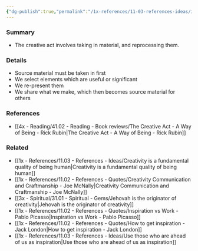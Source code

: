 ```yaml
---
{"dg-publish":true,"permalink":"/1x-references/11-03-references-ideas/inspiration-and-creativity/","title":"Inspiration and creativity","dgShowBacklinks":false}
---
```



### Summary
- The creative act involves taking in material, and reprocessing them.

### Details
- Source material must be taken in first
- We select elements which are useful or significant
- We re-present them
- We share what we make, which then becomes source material for others

### References
- [[4x - Reading/41.02 - Reading - Book reviews/The Creative Act - A Way of Being - Rick Rubin\|The Creative Act - A Way of Being - Rick Rubin]]

### Related
- [[1x - References/11.03 - References - Ideas/Creativity is a fundamental quality of being human\|Creativity is a fundamental quality of being human]]
- [[1x - References/11.02 - References - Quotes/Creativity Communication and Craftmanship - Joe McNally\|Creativity Communication and Craftmanship - Joe McNally]]
- [[3x - Spiritual/31.01 - Spiritual - Gems/Jehovah is the originator of creativity\|Jehovah is the originator of creativity]]
- [[1x - References/11.02 - References - Quotes/Inspiration vs Work - Pablo Picasso\|Inspiration vs Work - Pablo Picasso]]
- [[1x - References/11.02 - References - Quotes/How to get inspiration - Jack London\|How to get inspiration - Jack London]]
- [[1x - References/11.03 - References - Ideas/Use those who are ahead of us as inspiration\|Use those who are ahead of us as inspiration]]